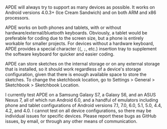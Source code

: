 APDE will always try to support as many devices as possible. It works on Android versions 4.0.3+ (Ice Cream Sandwich) and on both ARM and x86 processors.

APDE works on both phones and tablets, with or without hardware/external/bluetooth keyboards. Obviously, a tablet would be preferable for coding due to the screen size, but a phone is entirely workable for smaller projects. For devices without a hardware keyboard, APDE provides a special character (`{`, `;`, etc.) insertion tray to supplement the software keyboard for quicker and easier coding.

APDE can store sketches on the internal storage or on any external storage that is installed, so it should work regardless of a device's storage configuration, given that there is enough available space to store the sketches. To change the sketchbook location, go to Settings > General > Sketchbook > Sketchbook Location.

I currently test APDE on a Samsung Galaxy S7, a Galaxy S6, and an ASUS Nexus 7, all of which run Android 6.0, and a handful of emulators including phone and tablet configurations of Android versions 7.1, 7.0, 6.0, 5.1, 5.0, 4.4, 4.2, and 4.0. I cannot test on all device configurations, so there may be individual issues for specific devices. Please report these bugs as GitHub issues, by email, or through any other means of communication.